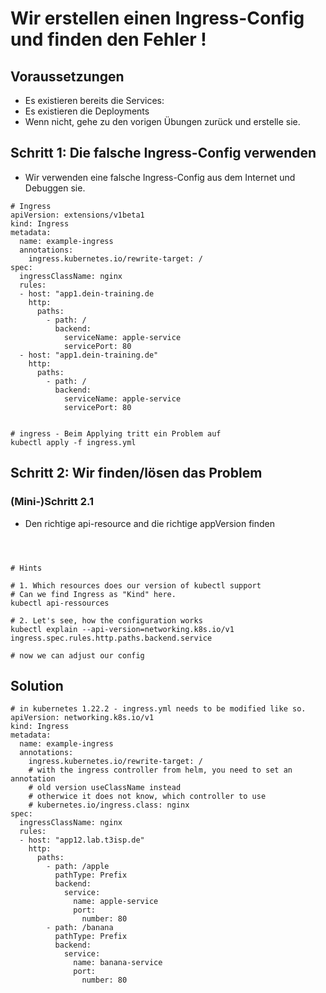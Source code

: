 # Wir erstellen einen Ingress-Config und finden den Fehler ! 

## Voraussetzungen 

  * Es existieren bereits die Services:
  * Es existieren die Deployments
  * Wenn nicht, gehe zu den vorigen Übungen zurück und erstelle sie. 

## Schritt 1: Die falsche Ingress-Config verwenden 

  * Wir verwenden eine falsche Ingress-Config aus dem Internet und Debuggen sie.

```
# Ingress
apiVersion: extensions/v1beta1
kind: Ingress
metadata:
  name: example-ingress
  annotations:
    ingress.kubernetes.io/rewrite-target: /
spec:
  ingressClassName: nginx
  rules:
  - host: "app1.dein-training.de
    http:
      paths:
        - path: /
          backend:
            serviceName: apple-service
            servicePort: 80
  - host: "app1.dein-training.de"
    http:
      paths:
        - path: /
          backend:
            serviceName: apple-service
            servicePort: 80


```

```
# ingress - Beim Applying tritt ein Problem auf 
kubectl apply -f ingress.yml
```

## Schritt 2: Wir finden/lösen das Problem 

### (Mini-)Schritt 2.1 

  * Den richtige api-resource and die richtige appVersion finden 

```



````


```
# Hints 

# 1. Which resources does our version of kubectl support 
# Can we find Ingress as "Kind" here.
kubectl api-ressources 

# 2. Let's see, how the configuration works 
kubectl explain --api-version=networking.k8s.io/v1 ingress.spec.rules.http.paths.backend.service

# now we can adjust our config 
```

## Solution

```
# in kubernetes 1.22.2 - ingress.yml needs to be modified like so.
apiVersion: networking.k8s.io/v1
kind: Ingress
metadata:
  name: example-ingress
  annotations:
    ingress.kubernetes.io/rewrite-target: /
    # with the ingress controller from helm, you need to set an annotation 
    # old version useClassName instead 
    # otherwice it does not know, which controller to use
    # kubernetes.io/ingress.class: nginx 
spec:
  ingressClassName: nginx
  rules:
  - host: "app12.lab.t3isp.de"
    http:
      paths:
        - path: /apple
          pathType: Prefix
          backend:
            service:
              name: apple-service
              port:
                number: 80
        - path: /banana
          pathType: Prefix
          backend:
            service:
              name: banana-service
              port:
                number: 80                
```

